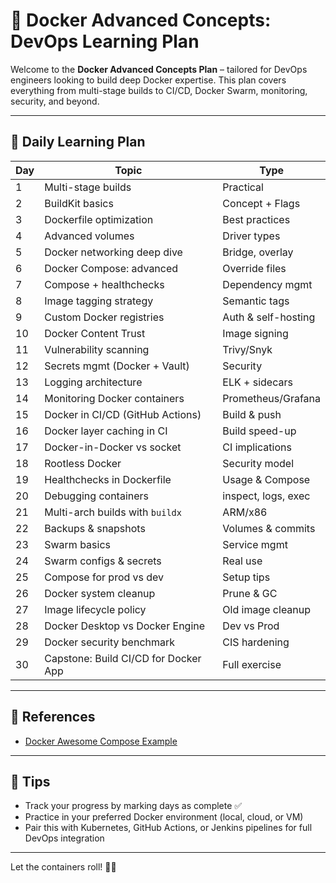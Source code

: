 # 🐳 Docker Advanced Concepts: DevOps Learning Plan

Welcome to the **Docker Advanced Concepts Plan** – tailored for DevOps engineers looking to build deep Docker expertise. This plan covers everything from multi-stage builds to CI/CD, Docker Swarm, monitoring, security, and beyond.

---

## 📅 Daily Learning Plan

| Day | Topic                                | Type                |
| --- | ------------------------------------ | ------------------- |
| 1   | Multi-stage builds                   | Practical           |
| 2   | BuildKit basics                      | Concept + Flags     |
| 3   | Dockerfile optimization              | Best practices      |
| 4   | Advanced volumes                     | Driver types        |
| 5   | Docker networking deep dive          | Bridge, overlay     |
| 6   | Docker Compose: advanced             | Override files      |
| 7   | Compose + healthchecks               | Dependency mgmt     |
| 8   | Image tagging strategy               | Semantic tags       |
| 9   | Custom Docker registries             | Auth & self-hosting |
| 10  | Docker Content Trust                 | Image signing       |
| 11  | Vulnerability scanning               | Trivy/Snyk          |
| 12  | Secrets mgmt (Docker + Vault)        | Security            |
| 13  | Logging architecture                 | ELK + sidecars      |
| 14  | Monitoring Docker containers         | Prometheus/Grafana  |
| 15  | Docker in CI/CD (GitHub Actions)     | Build & push        |
| 16  | Docker layer caching in CI           | Build speed-up      |
| 17  | Docker-in-Docker vs socket           | CI implications     |
| 18  | Rootless Docker                      | Security model      |
| 19  | Healthchecks in Dockerfile           | Usage & Compose     |
| 20  | Debugging containers                 | inspect, logs, exec |
| 21  | Multi-arch builds with `buildx`      | ARM/x86             |
| 22  | Backups & snapshots                  | Volumes & commits   |
| 23  | Swarm basics                         | Service mgmt        |
| 24  | Swarm configs & secrets              | Real use            |
| 25  | Compose for prod vs dev              | Setup tips          |
| 26  | Docker system cleanup                | Prune & GC          |
| 27  | Image lifecycle policy               | Old image cleanup   |
| 28  | Docker Desktop vs Docker Engine      | Dev vs Prod         |
| 29  | Docker security benchmark            | CIS hardening       |
| 30  | Capstone: Build CI/CD for Docker App | Full exercise       |


---

## 🔗 References

- [Docker Awesome Compose Example](https://github.com/docker/awesome-compose)


---

## 📌 Tips

- Track your progress by marking days as complete ✅  
- Practice in your preferred Docker environment (local, cloud, or VM)  
- Pair this with Kubernetes, GitHub Actions, or Jenkins pipelines for full DevOps integration  

---

Let the containers roll! 🐳🚀
